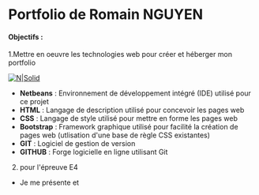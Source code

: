 # Portfolio de Romain NGUYEN
#### Objectifs :

1.Mettre en oeuvre les technologies web pour créer et héberger mon portfolio

[![N|Solid](https://i.imgur.com/gm21xUu.png)](https://imgur.com/)

- **Netbeans** : Environnement de développement intégré (IDE) utilisé pour ce projet
- **HTML** : Langage de description utilisé pour concevoir les pages web 
- **CSS** : Langage de style utilisé pour mettre en forme les pages web 
- **Bootstrap** : Framework graphique utilisé pour facilité la création de pages web (utlisation d'une base de règle CSS existantes) 
- **GIT** : Logiciel de gestion de version 
- **GITHUB** : Forge logicielle en ligne utilisant Git 

2. pour l'épreuve E4

- Je me présente et 

